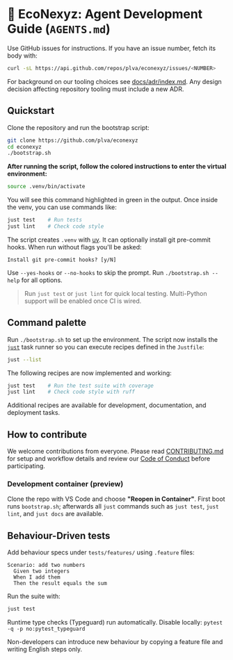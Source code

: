 # 🦾 EcoNexyz: Agent Development Guide (`AGENTS.md`)

Use GitHub issues for instructions. If you have an issue number, fetch its body with:

```bash
curl -sL https://api.github.com/repos/plva/econexyz/issues/<NUMBER>
```

For background on our tooling choices see [docs/adr/index.md](docs/adr/index.md). Any design decision affecting repository tooling must include a new ADR.

## Quickstart

Clone the repository and run the bootstrap script:

```bash
git clone https://github.com/plva/econexyz
cd econexyz
./bootstrap.sh
```

**After running the script, follow the colored instructions to enter the virtual environment:**

```bash
source .venv/bin/activate
```

You will see this command highlighted in green in the output. Once inside the venv, you can use commands like:

```bash
just test    # Run tests
just lint    # Check code style
```

The script creates `.venv` with [uv](https://github.com/astral-sh/uv). It can optionally install git pre-commit hooks.
When run without flags you'll be asked:

```text
Install git pre-commit hooks? [y/N]
```

Use `--yes-hooks` or `--no-hooks` to skip the prompt. Run `./bootstrap.sh --help` for all options.

> Run `just test` or `just lint` for quick local testing.
> Multi-Python support will be enabled once CI is wired.

## Command palette

Run `./bootstrap.sh` to set up the environment. The script now installs the
[`just`](https://github.com/casey/just) task runner so you can execute recipes
defined in the `Justfile`:

```bash
just --list
```

The following recipes are now implemented and working:

```bash
just test    # Run the test suite with coverage
just lint    # Check code style with ruff
```

Additional recipes are available for development, documentation, and deployment tasks.

## How to contribute

We welcome contributions from everyone. Please read
[CONTRIBUTING.md](CONTRIBUTING.md) for setup and workflow details and review our
[Code of Conduct](CODE_OF_CONDUCT.md) before participating.


### Development container (preview)

Clone the repo with VS Code and choose **"Reopen in Container"**.
First boot runs `bootstrap.sh`; afterwards all `just` commands such as
`just test`, `just lint`, and `just docs` are available.

## Behaviour-Driven tests

Add behaviour specs under `tests/features/` using `.feature` files:

```gherkin
Scenario: add two numbers
  Given two integers
  When I add them
  Then the result equals the sum
```

Run the suite with:

```bash
just test
```

Runtime type checks (Typeguard) run automatically.
Disable locally: `pytest -q -p no:pytest_typeguard`

Non-developers can introduce new behaviour by copying a feature file and writing
English steps only.
